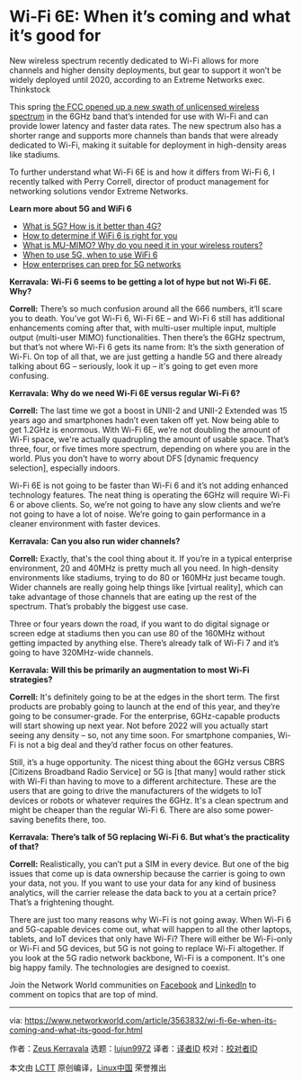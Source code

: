 [#]: collector: (lujun9972)
[#]: translator: ( )
[#]: reviewer: ( )
[#]: publisher: ( )
[#]: url: ( )
[#]: subject: (Wi-Fi 6E: When it’s coming and what it’s good for)
[#]: via: (https://www.networkworld.com/article/3563832/wi-fi-6e-when-its-coming-and-what-its-good-for.html)
[#]: author: (Zeus Kerravala https://www.networkworld.com/author/Zeus-Kerravala/)

Wi-Fi 6E: When it’s coming and what it’s good for
======
New wireless spectrum recently dedicated to Wi-Fi allows for more channels and higher density deployments, but gear to support it won’t be widely deployed until 2020, according to an Extreme Networks exec.
Thinkstock

This spring [the FCC opened up a new swath of unlicensed wireless spectrum][1] in the 6GHz band that’s intended for use with Wi-Fi and can provide lower latency and faster data rates. The new spectrum also has a shorter range and supports more channels than bands that were already dedicated to Wi-Fi, making it suitable for deployment in high-density areas like stadiums.

To further understand what Wi-Fi 6E is and how it differs from Wi-Fi 6, I recently talked with Perry Correll, director of product management for networking solutions vendor Extreme Networks.

**Learn more about 5G and WiFi 6**

  * [What is 5G? How is it better than 4G?][2]
  * [How to determine if WiFi 6 is right for you][3]
  * [What is MU-MIMO? Why do you need it in your wireless routers?][4]
  * [When to use 5G, when to use WiFi 6][5]
  * [How enterprises can prep for 5G networks][6]



**Kerravala:** **Wi-Fi 6 seems to be getting a lot of hype but not Wi-Fi 6E. Why?**

**Correll:** There’s so much confusion around all the 666 numbers, it’ll scare you to death. You’ve got Wi-Fi 6, Wi-Fi 6E – and Wi-Fi 6 still has additional enhancements coming after that, with multi-user multiple input, multiple output (multi-user MIMO) functionalities. Then there’s the 6GHz spectrum, but that’s not where Wi-Fi 6 gets its name from: It’s the sixth generation of Wi-Fi. On top of all that, we are just getting a handle 5G and there already talking about 6G – seriously, look it up – it's going to get even more confusing.

**Kerravala:** **Why do we need Wi-Fi 6E versus regular Wi-Fi 6?**

**Correll:** The last time we got a boost in UNII-2 and UNII-2 Extended was 15 years ago and smartphones hadn’t even taken off yet. Now being able to get 1.2GHz is enormous. With Wi-Fi 6E, we’re not doubling the amount of Wi-Fi space, we're actually quadrupling the amount of usable space. That’s three, four, or five times more spectrum, depending on where you are in the world. Plus you don't have to worry about DFS [dynamic frequency selection], especially indoors.

Wi-Fi 6E is not going to be faster than Wi-Fi 6 and it’s not adding enhanced technology features. The neat thing is operating the 6GHz will require Wi-Fi 6 or above clients. So, we’re not going to have any slow clients and we’re not going to have a lot of noise. We’re going to gain performance in a cleaner environment with faster devices.

**Kerravala:** **Can you also run wider channels?**

**Correll:** Exactly, that's the cool thing about it. If you’re in a typical enterprise environment, 20 and 40MHz is pretty much all you need. In high-density environments like stadiums, trying to do 80 or 160MHz just became tough. Wider channels are really going help things like [virtual reality], which can take advantage of those channels that are eating up the rest of the spectrum. That’s probably the biggest use case.

Three or four years down the road, if you want to do digital signage or screen edge at stadiums then you can use 80 of the 160MHz without getting impacted by anything else. There’s already talk of Wi-Fi 7 and it’s going to have 320MHz-wide channels.

**Kerravala:** **Will this be primarily an augmentation to most Wi-Fi strategies?**

**Correll:** It's definitely going to be at the edges in the short term. The first products are probably going to launch at the end of this year, and they’re going to be consumer-grade. For the enterprise, 6GHz-capable products will start showing up next year. Not before 2022 will you actually start seeing any density – so, not any time soon. For smartphone companies, Wi-Fi is not a big deal and they’d rather focus on other features.

Still, it’s a huge opportunity. The nicest thing about the 6GHz versus CBRS [Citizens Broadband Radio Service] or 5G is [that many] would rather stick with Wi-Fi than having to move to a different architecture. These are the users that are going to drive the manufacturers of the widgets to IoT devices or robots or whatever requires the 6GHz. It's a clean spectrum and might be cheaper than the regular Wi-Fi 6. There are also some power-saving benefits there, too.

**Kerravala:** **There’s talk of 5G replacing Wi-Fi 6. But what’s the practicality of that?**

**Correll:** Realistically, you can’t put a SIM in every device. But one of the big issues that come up is data ownership because the carrier is going to own your data, not you. If you want to use your data for any kind of business analytics, will the carrier release the data back to you at a certain price? That’s a frightening thought.

There are just too many reasons why Wi-Fi is not going away. When Wi-Fi 6 and 5G-capable devices come out, what will happen to all the other laptops, tablets, and IoT devices that only have Wi-Fi? There will either be Wi-Fi-only or Wi-Fi and 5G devices, but 5G is not going to replace Wi-Fi altogether. If you look at the 5G radio network backbone, Wi-Fi is a component. It's one big happy family. The technologies are designed to coexist.

Join the Network World communities on [Facebook][7] and [LinkedIn][8] to comment on topics that are top of mind.

--------------------------------------------------------------------------------

via: https://www.networkworld.com/article/3563832/wi-fi-6e-when-its-coming-and-what-its-good-for.html

作者：[Zeus Kerravala][a]
选题：[lujun9972][b]
译者：[译者ID](https://github.com/译者ID)
校对：[校对者ID](https://github.com/校对者ID)

本文由 [LCTT](https://github.com/LCTT/TranslateProject) 原创编译，[Linux中国](https://linux.cn/) 荣誉推出

[a]: https://www.networkworld.com/author/Zeus-Kerravala/
[b]: https://github.com/lujun9972
[1]: https://www.networkworld.com/article/3540288/how-wi-fi-6e-boosts-wireless-spectrum-five-fold.html
[2]: https://www.networkworld.com/article/3203489/what-is-5g-how-is-it-better-than-4g.html
[3]: https://www.networkworld.com/article/3356838/how-to-determine-if-wi-fi-6-is-right-for-you.html
[4]: https://www.networkworld.com/article/3250268/what-is-mu-mimo-and-why-you-need-it-in-your-wireless-routers.html
[5]: https://www.networkworld.com/article/3402316/when-to-use-5g-when-to-use-wi-fi-6.html
[6]: https://www.networkworld.com/article/3306720/mobile-wireless/how-enterprises-can-prep-for-5g.html
[7]: https://www.facebook.com/NetworkWorld/
[8]: https://www.linkedin.com/company/network-world
